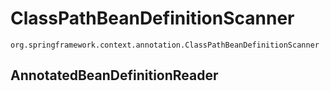 # ClassPathBeanDefinitionScanner

`org.springframework.context.annotation.ClassPathBeanDefinitionScanner`

## AnnotatedBeanDefinitionReader
